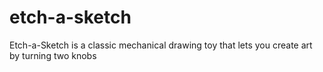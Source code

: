 # etch-a-sketch
Etch-a-Sketch is a classic mechanical drawing toy that lets you create art by turning two knobs

